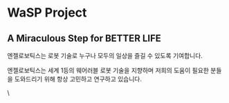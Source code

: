 # WaSP Project

## A Miraculous Step for BETTER LIFE&#x20;

엔젤로보틱스는 로봇 기술로 누구나 모두의 일상을 즐길 수 있도록 기여합니다.

엔젤로보틱스는 세계 1등의 웨어러블 로봇 기술을 지향하며 저희의 도움이 필요한 분들을 도와드리기 위해 항상 고민하고 연구하고 있습니다.

\
